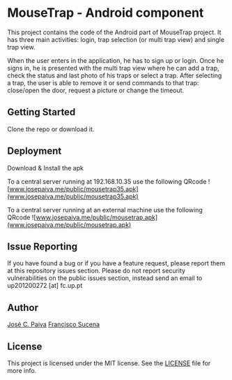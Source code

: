 # MouseTrap - Android component

This project contains the code of the Android part of MouseTrap project. It has three main activities: login, trap selection (or multi trap view) and single trap view.

When the user enters in the application, he has to sign up or login. Once he signs in, he is presented with the multi trap view where he can add a trap, check the status and last photo of his traps or select a trap. After selecting a trap, the user is able to remove it or send commands to that trap: close/open the door, request a picture or change the timeout.



## Getting Started

Clone the repo or download it.

## Deployment

Download & Install the apk 

To a central server running at 192.168.10.35 use the following QRcode
![www.josepaiva.me/public/mousetrap35.apk](www.josepaiva.me/public/mousetrap35.apk)

To a central server running at an external machine use the following QRcode
![www.josepaiva.me/public/mousetrap.apk](www.josepaiva.me/public/mousetrap.apk)

## Issue Reporting

If you have found a bug or if you have a feature request, please report them at this repository issues section. Please do not report security vulnerabilities on the public issues section, instead send an email to up201200272 [at] fc.up.pt

## Author

[José C. Paiva](#)
[Francisco Sucena](#)

## License

This project is licensed under the MIT license. See the [LICENSE](LICENSE.txt) file for more info.
